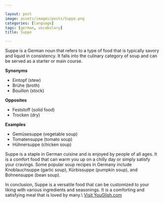 ```yaml
---

layout: post
image: assets/images/posts/Suppe.png
categories: [language]
tags: [german, vocabulary]
title: Suppe

---
```


Suppe is a German noun that refers to a type of food that is typically savory and liquid in consistency. It falls into the culinary category of soup and can be served as a starter or main course. 

**Synonyms**

- Eintopf (stew)
- Brühe (broth)
- Bouillon (stock)

**Opposites**

- Feststoff (solid food)
- Trocken (dry)

**Examples**

- Gemüsesuppe (vegetable soup)
- Tomatensuppe (tomato soup)
- Hühnersuppe (chicken soup)

Suppe is a staple in German cuisine and is enjoyed by people of all ages. It is a comfort food that can warm you up on a chilly day or simply satisfy your cravings. Some popular soup recipes in Germany include Knoblauchsuppe (garlic soup), Kürbissuppe (pumpkin soup), and Bohnensuppe (bean soup). 

In conclusion, Suppe is a versatile food that can be customized to your liking with various ingredients and seasonings. It is a comforting and satisfying meal that is loved by many.\ <a id="yg-widget-0" class="youglish-widget" data-query="Suppe" data-lang="german" data-components="8412" data-auto-start="0" data-bkg-color="theme_light" data-title="How%20to%20pronounce%20Suppe%20in%20German"  rel="nofollow" href="https://youglish.com">Visit YouGlish.com</a><script async src="https://youglish.com/public/emb/widget.js" charset="utf-8"></script>